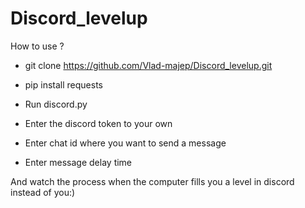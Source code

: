 # Discord_levelup

How to use ? 

- git clone https://github.com/Vlad-majep/Discord_levelup.git

- pip install requests

- Run discord.py

- Enter the discord token to your own

- Enter chat id where you want to send a message

- Enter message delay time


And watch the process when the computer fills you a level in discord instead of you:)
